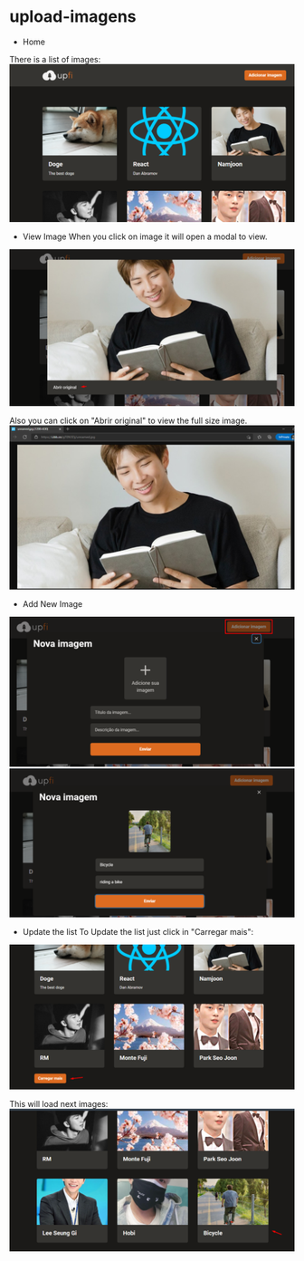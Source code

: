 # upload-imagens

- Home

There is a list of images:
<img src="https://github.com/AlanisMayumi/upload-imagens/blob/master/public/homepage.png" />

- View Image
When you click on image it will open a modal to view. 
<img src="https://github.com/AlanisMayumi/upload-imagens/blob/master/public/viewimage.png" />

Also you can click on "Abrir original" to view the full size image.
<img src="https://github.com/AlanisMayumi/upload-imagens/blob/master/public/abrir-original.png" />

- Add New Image
<img src="https://github.com/AlanisMayumi/upload-imagens/blob/master/public/adicionar-novo.png" />

<img src="https://github.com/AlanisMayumi/upload-imagens/blob/master/public/new-image.png" />

- Update the list
To Update the list just click in "Carregar mais":
<img src="https://github.com/AlanisMayumi/upload-imagens/blob/master/public/carregar-mais.png" />

This will load next images:
<img src="https://github.com/AlanisMayumi/upload-imagens/blob/master/public/list-next.png" />

